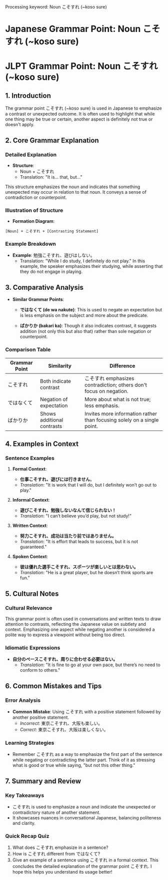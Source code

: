 Processing keyword: Noun こそすれ (~koso sure)
# Japanese Grammar Point: Noun こそすれ (~koso sure)
# JLPT Grammar Point: Noun こそすれ (~koso sure)
## 1. Introduction
The grammar point こそすれ (~koso sure) is used in Japanese to emphasize a contrast or unexpected outcome. It is often used to highlight that while one thing may be true or certain, another aspect is definitely not true or doesn't apply. 
## 2. Core Grammar Explanation
### Detailed Explanation
- **Structure**: 
    - Noun + こそすれ 
    - Translation: "It is... that, but..."
  
This structure emphasizes the noun and indicates that something unexpected may occur in relation to that noun. It conveys a sense of contradiction or counterpoint. 
### Illustration of Structure
- **Formation Diagram**:
```
[Noun] + こそすれ + [Contrasting Statement]
```
### Example Breakdown
- **Example**: 勉強こそすれ、遊びはしない。
  - Translation: "While I do study, I definitely do not play."
In this example, the speaker emphasizes their studying, while asserting that they do not engage in playing.
## 3. Comparative Analysis
- **Similar Grammar Points**:
  - **ではなくて (de wa nakute)**: This is used to negate an expectation but is less emphasis on the subject and more about the predicate.
  
  - **ばかりか (bakari ka)**: Though it also indicates contrast, it suggests addition (not only this but also that) rather than sole negation or counterpoint.
### Comparison Table
| Grammar Point  | Similarity                  | Difference                               |
|----------------|-----------------------------|------------------------------------------|
| こそすれ       | Both indicate contrast       | こそすれ emphasizes contradiction; others don't focus on negation. |
| ではなくて     | Negation of expectation      | More about what is not true; less emphasis. |
| ばかりか       | Shows additional contrasts    | Invites more information rather than focusing solely on a single point. |
## 4. Examples in Context
### Sentence Examples
1. **Formal Context**:
   - **仕事こそすれ、遊びには行きません**。
   - *Translation*: "It is work that I will do, but I definitely won’t go out to play."
   
2. **Informal Context**:
   - **遊びこそすれ、勉強しないなんて信じられない！**
   - *Translation*: "I can’t believe you’d play, but not study!"
3. **Written Context**:
   - **努力こそすれ、成功は当たり前ではありません。**
   - *Translation*: "It is effort that leads to success, but it is not guaranteed."
4. **Spoken Context**:
   - **彼は優れた選手こそすれ、スポーツが楽しいとは思わない。**
   - *Translation*: "He is a great player, but he doesn’t think sports are fun."
## 5. Cultural Notes
### Cultural Relevance
This grammar point is often used in conversations and written texts to draw attention to contrasts, reflecting the Japanese value on subtlety and context. Emphasizing one aspect while negating another is considered a polite way to express a viewpoint without being too direct.
### Idiomatic Expressions
- **自分のペースこそすれ、周りに合わせる必要はない。**
  - *Translation*: "It is fine to go at your own pace, but there’s no need to conform to others."
## 6. Common Mistakes and Tips
### Error Analysis
- **Common Mistake**: Using こそすれ with a positive statement followed by another positive statement.
  - *Incorrect*: 東京こそすれ、大阪も楽しい。
  - *Correct*: 東京こそすれ、大阪は楽しくない。
### Learning Strategies
- Remember こそすれ as a way to emphasize the first part of the sentence while negating or contradicting the latter part. Think of it as stressing what is good or true while saying, "but not this other thing."
## 7. Summary and Review
### Key Takeaways
- こそすれ is used to emphasize a noun and indicate the unexpected or contradictory nature of another statement.
- It showcases nuances in conversational Japanese, balancing politeness and clarity.
### Quick Recap Quiz
1. What does こそすれ emphasize in a sentence?
2. How is こそすれ different from ではなくて?
3. Give an example of a sentence using こそすれ in a formal context.
This concludes the detailed explanation of the grammar point こそすれ. I hope this helps you understand its usage better!
